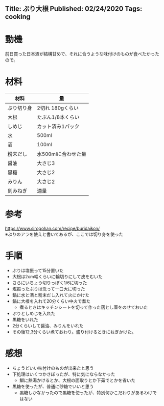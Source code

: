Title: ぶり大根
Published: 02/24/2020
Tags: cooking
---
# 動機
前日買った日本酒が結構甘めで、それに合うような味付けのものが食べたかったので。

# 材料
|材料|量|
|---|---|
|ぶり切り身|2切れ 180gくらい|
|大根|たぶん1/8本くらい|
|しめじ|カット済み1パック|
|水|500ml|
|酒|100ml|
|粉末だし|水500mlに合わせた量|
|醤油|大さじ3|
|黒糖|大さじ2|
|みりん|大さじ2|
|刻みねぎ|適量|

# 参考
https://www.sirogohan.com/recipe/buridaikon/<br>
※ぶりのアラを使えと書いてあるが、ここでは切り身を使った

# 手順
* ぶりは塩振って15分置いた
* 大根は2cm幅くらいに輪切りにして皮をむいた
* さらにいちょう切りっぽく1/6に切った
* 塩振ったぶりは洗って一口大に切った
* 鍋に水と酒と粉末だし入れて火にかけた
* 鍋に大根を入れて20分くらい中火で煮た
  * 煮るときはキッチンシートを切って作った落とし蓋をのせておいた
* ぶりとしめじを入れた
* 黒糖をいれた
* 2分くらいして醤油、みりんをいれた
* その後12,3分くらい煮ておわり。盛り付けるときにねぎかけた。

# 感想
* ちょうどいい味付けのものが出来たと思う
* 下処理はいくつかさぼったが、特に気にならなかった
  * 鰤に熱湯かけるとか、大根の面取りとか下茹でとかを省いた
* 黒糖を使ったが、普通に砂糖でいいと思う
  * 黒糖しかなかったので黒糖を使ったが、特別何かこだわりがあるわけではない